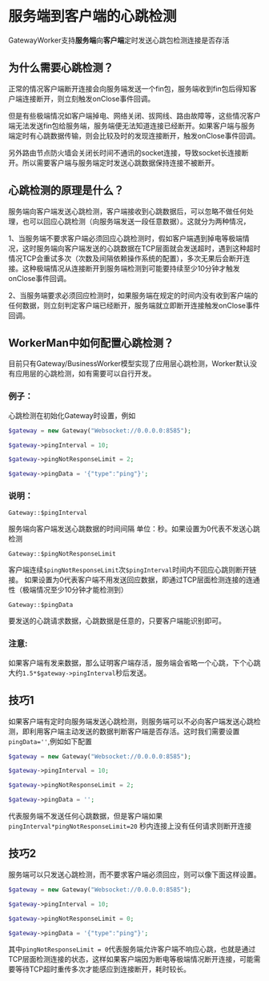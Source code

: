 # 服务端到客户端的心跳检测
GatewayWorker支持**服务端**向**客户端**定时发送心跳包检测连接是否存活

## 为什么需要心跳检测？
正常的情况客户端断开连接会向服务端发送一个fin包，服务端收到fin包后得知客户端连接断开，则立刻触发onClose事件回调。

但是有些极端情况如客户端掉电、网络关闭、拔网线、路由故障等，这些情况客户端无法发送fin包给服务端，服务端便无法知道连接已经断开。如果客户端与服务端定时有心跳数据传输，则会比较及时的发现连接断开，触发onClose事件回调。

另外路由节点防火墙会关闭长时间不通讯的socket连接，导致socket长连接断开。所以需要客户端与服务端定时发送心跳数据保持连接不被断开。


## 心跳检测的原理是什么？
服务端向客户端发送心跳检测，客户端接收到心跳数据后，可以忽略不做任何处理，也可以回应心跳检测（向服务端发送一段任意数据）。这就分为两种情况，

1、当服务端不要求客户端必须回应心跳检测时，假如客户端遇到掉电等极端情况，这时服务端向客户端发送的心跳数据在TCP层面就会发送超时，遇到这种超时情况TCP会重试多次（次数及间隔依赖操作系统的配置），多次无果后会断开连接。这种极端情况从连接断开到服务端检测到可能要持续至少10分钟才触发onClose事件回调。

2、当服务端要求必须回应检测时，如果服务端在规定的时间内没有收到客户端的任何数据，则立刻判定客户端已经断开，服务端就立即断开连接触发onClose事件回调。

## WorkerMan中如何配置心跳检测？
目前只有Gateway/BusinessWorker模型实现了应用层心跳检测，Worker默认没有应用层的心跳检测，如有需要可以自行开发。

### 例子：
心跳检测在初始化Gateway时设置，例如
```php
$gateway = new Gateway("Websocket://0.0.0.0:8585");

$gateway->pingInterval = 10;

$gateway->pingNotResponseLimit = 2;

$gateway->pingData = '{"type":"ping"}';
```

### 说明：

``` Gateway::$pingInterval ```

服务端向客户端发送心跳数据的时间间隔 单位：秒。如果设置为0代表不发送心跳检测


``` Gateway::$pingNotResponseLimit ```

客户端连续```$pingNotResponseLimit```次```$pingInterval```时间内不回应心跳则断开链接。
如果设置为0代表客户端不用发送回应数据，即通过TCP层面检测连接的连通性（极端情况至少10分钟才能检测到）

``` Gateway::$pingData ```

要发送的心跳请求数据，心跳数据是任意的，只要客户端能识别即可。

### 注意:
如果客户端有发来数据，那么证明客户端存活，服务端会省略一个心跳，下个心跳大约```1.5*$gateway->pingInterval```秒后发送。


## 技巧1

如果客户端有定时向服务端发送心跳检测，则服务端可以不必向客户端发送心跳检测，即利用客户端主动发送的数据判断客户端是否存活。这时我们需要设置```pingData=''```,例如如下配置
```php
$gateway = new Gateway("Websocket://0.0.0.0:8585");

$gateway->pingInterval = 10;

$gateway->pingNotResponseLimit = 2;

$gateway->pingData = '';
```
代表服务端不发送任何心跳数据，但是客户端如果 ```pingInterval*pingNotResponseLimit=20``` 秒内连接上没有任何请求则断开连接

## 技巧2
服务端可以只发送心跳检测，而不要求客户端必须回应，则可以像下面这样设置。
```php
$gateway = new Gateway("Websocket://0.0.0.0:8585");

$gateway->pingInterval = 10;

$gateway->pingNotResponseLimit = 0;

$gateway->pingData = '{"type":"ping"}';
```

其中```pingNotResponseLimit = 0```代表服务端允许客户端不响应心跳，也就是通过TCP层面检测连接的状态，这样如果客户端因为断电等极端情况断开连接，可能需要等待TCP超时重传多次才能感应到连接断开，耗时较长。
